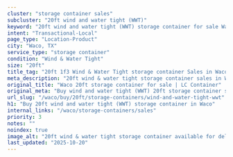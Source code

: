 ```yaml
---
cluster: "storage container sales"
subcluster: "20ft wind and water tight (WWT)"
keyword: "20ft wind and water tight (WWT) storage container for sale Waco, TX"
intent: "Transactional-Local"
page_type: "Location-Product"
city: "Waco, TX"
service_type: "storage container"
condition: "Wind & Water Tight"
size: "20ft"
title_tag: "20ft 1f3 Wind & Water Tight storage container Sales in Waco | LC Container"
meta_description: "20ft wind & water tight storage container sales in Waco. Fast delivery, competitive pricing. Serving storage containers area. Quote ID: 4GM. Call (214) 524-4168 for your free quote today."
original_title: "Waco 20ft storage container for sale | LC Container"
original_meta: "Buy wind and water tight (WWT) 20ft storage container sale with local delivery in Waco, TX. LC Container — local Since 2003. Request a fast quote today."
url_slug: "/waco/buy/20ft/storage-containers/wind-and-water-tight-wwt"
h1: "Buy 20ft wind and water tight (WWT) storage container in Waco"
internal_links: "/waco/storage-containers/sales"
priority: 3
notes: ""
noindex: true
image_alt: "20ft wind & water tight storage container available for delivery in Waco"
last_updated: "2025-10-20"
---
```


<!-- TODO: Add unique city/inventory copy, images, and internal links here. -->
